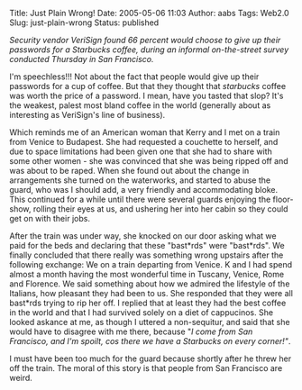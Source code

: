 Title: Just Plain Wrong!
Date: 2005-05-06 11:03
Author: aabs
Tags: Web2.0
Slug: just-plain-wrong
Status: published

*Security vendor VeriSign found 66 percent would choose to give up their passwords for a Starbucks coffee, during an informal on-the-street survey conducted Thursday in San Francisco.*

I'm speechless!!! Not about the fact that people would give up their passwords for a cup of coffee. But that they thought that *starbucks* coffee was worth the price of a password. I mean, have you tasted that slop? It's the weakest, palest most bland coffee in the world (generally about as interesting as VeriSign's line of business).

Which reminds me of an American woman that Kerry and I met on a train from Venice to Budapest. She had requested a couchette to herself, and due to space limitations had been given one that she had to share with some other women - she was convinced that she was being ripped off and was about to be raped. When she found out about the change in arrangements she turned on the waterworks, and started to abuse the guard, who was I should add, a very friendly and accommodating bloke. This continued for a while until there were several guards enjoying the floor-show, rolling their eyes at us, and ushering her into her cabin so they could get on with their jobs.

After the train was under way, she knocked on our door asking what we paid for the beds and declaring that these "bast\*rds" were "bast\*rds". We finally concluded that there really was something wrong upstairs after the following exchange: We on a train departing from Venice. K and I had spend almost a month having the most wonderful time in Tuscany, Venice, Rome and Florence. We said something about how we admired the lifestyle of the Italians, how pleasant they had been to us. She responded that they were all bast\*rds trying to rip her off. I replied that at least they had the best coffee in the world and that I had survived solely on a diet of cappucinos. She looked askance at me, as though I uttered a non-sequitur, and said that she would have to disagree with me there, because "*I come from San Francisco, and I'm spoilt, cos there we have a Starbucks on every corner!"*.

I must have been too much for the guard because shortly after he threw her off the train. The moral of this story is that people from San Francisco are weird.

